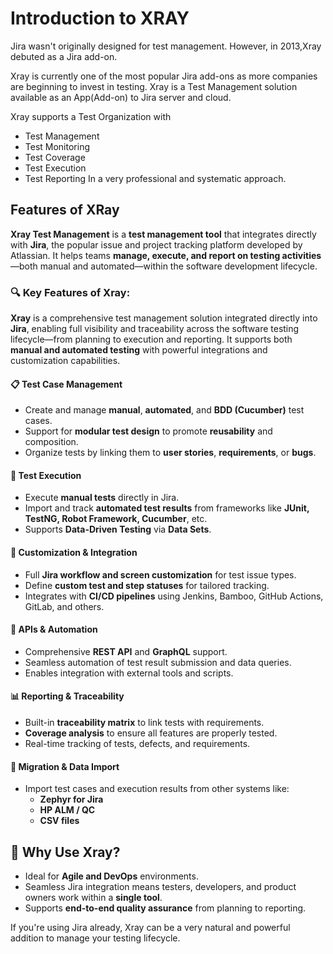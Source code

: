 # Introduction to XRAY

Jira wasn't originally designed for test management. However, in 2013,Xray debuted as a Jira add-on.

Xray is currently one of the most popular Jira add-ons as more companies are beginning to invest in
testing.
Xray is a Test Management solution available as an App(Add-on) to Jira server and cloud.

Xray supports a Test Organization with
* Test Management
* Test Monitoring
* Test Coverage
* Test Execution
* Test Reporting
In a very professional and systematic approach.

## Features of XRay

**Xray Test Management** is a **test management tool** that integrates directly with **Jira**, the popular issue and project tracking platform developed by Atlassian. It helps teams **manage, execute, and report on testing activities**—both manual and automated—within the software development lifecycle.

### 🔍 Key Features of Xray:

**Xray** is a comprehensive test management solution integrated directly into **Jira**, enabling full visibility and traceability across the software testing lifecycle—from planning to execution and reporting. It supports both **manual and automated testing** with powerful integrations and customization capabilities.

#### 📋 Test Case Management
- Create and manage **manual**, **automated**, and **BDD (Cucumber)** test cases.
- Support for **modular test design** to promote **reusability** and composition.
- Organize tests by linking them to **user stories**, **requirements**, or **bugs**.

#### 🧪 Test Execution
- Execute **manual tests** directly in Jira.
- Import and track **automated test results** from frameworks like **JUnit, TestNG, Robot Framework, Cucumber**, etc.
- Supports **Data-Driven Testing** via **Data Sets**.

#### 🔁 Customization & Integration
- Full **Jira workflow and screen customization** for test issue types.
- Define **custom test and step statuses** for tailored tracking.
- Integrates with **CI/CD pipelines** using Jenkins, Bamboo, GitHub Actions, GitLab, and others.

#### 📡 APIs & Automation
- Comprehensive **REST API** and **GraphQL** support.
- Seamless automation of test result submission and data queries.
- Enables integration with external tools and scripts.

#### 📊 Reporting & Traceability
- Built-in **traceability matrix** to link tests with requirements.
- **Coverage analysis** to ensure all features are properly tested.
- Real-time tracking of tests, defects, and requirements.

#### 🔄 Migration & Data Import
- Import test cases and execution results from other systems like:
  - **Zephyr for Jira**
  - **HP ALM / QC**
  - **CSV files**

## 🧠 Why Use Xray?

- Ideal for **Agile and DevOps** environments.
- Seamless Jira integration means testers, developers, and product owners work within a **single tool**.
- Supports **end-to-end quality assurance** from planning to reporting.

If you're using Jira already, Xray can be a very natural and powerful addition to manage your testing lifecycle.